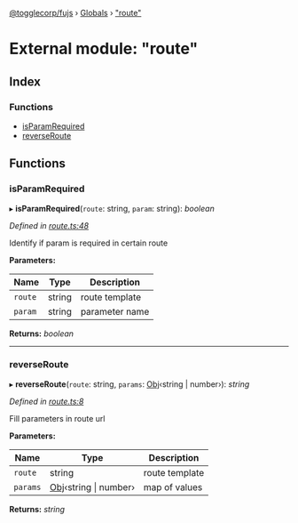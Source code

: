 [@togglecorp/fujs](../README.md) › [Globals](../globals.md) › ["route"](_route_.md)

# External module: "route"

## Index

### Functions

* [isParamRequired](_route_.md#isparamrequired)
* [reverseRoute](_route_.md#reverseroute)

## Functions

###  isParamRequired

▸ **isParamRequired**(`route`: string, `param`: string): *boolean*

*Defined in [route.ts:48](https://github.com/toggle-corp/fujs/blob/4664803/src/route.ts#L48)*

Identify if param is required in certain route

**Parameters:**

Name | Type | Description |
------ | ------ | ------ |
`route` | string | route template |
`param` | string | parameter name  |

**Returns:** *boolean*

___

###  reverseRoute

▸ **reverseRoute**(`route`: string, `params`: [Obj](_declarations_.md#obj)‹string | number›): *string*

*Defined in [route.ts:8](https://github.com/toggle-corp/fujs/blob/4664803/src/route.ts#L8)*

Fill parameters in route url

**Parameters:**

Name | Type | Description |
------ | ------ | ------ |
`route` | string | route template |
`params` | [Obj](_declarations_.md#obj)‹string &#124; number› | map of values  |

**Returns:** *string*
